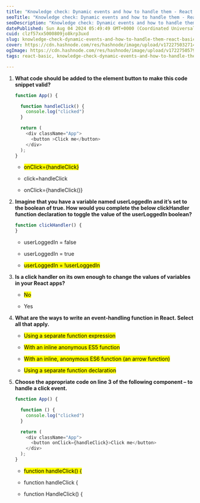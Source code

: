 ```yaml
---
title: "Knowledge check: Dynamic events and how to handle them - React Basic"
seoTitle: "Knowledge check: Dynamic events and how to handle them - React Basic"
seoDescription: "Knowledge check: Dynamic events and how to handle them - React Basic"
datePublished: Sun Aug 04 2024 05:49:49 GMT+0000 (Coordinated Universal Time)
cuid: clzf57xx5000809jo8krp3uxd
slug: knowledge-check-dynamic-events-and-how-to-handle-them-react-basic
cover: https://cdn.hashnode.com/res/hashnode/image/upload/v1722750327145/eca33899-64d1-4566-8bf9-ef811f376539.png
ogImage: https://cdn.hashnode.com/res/hashnode/image/upload/v1722750579573/4219f304-b2fb-43da-9287-e42aecdcb594.png
tags: react-basic, knowledge-check-dynamic-events-and-how-to-handle-them-react-basic

---
```


1. **What code should be added to the element button to make this code snippet valid?**
    
    ```javascript
    function App() {
    
      function handleClick() {
        console.log("clicked")
      }
    
      return (
        <div className="App">
          <button >Click me</button>
        </div>
      );
    }
    ```
    
    * <mark>onClick={handleClick}</mark>
        
    * click=handleClick
        
    * onClick={handleClick()}
        
2. **Imagine that you have a variable named userLoggedIn and it’s set to the boolean of true. How would you complete the below clickHandler function declaration to toggle the value of the userLoggedIn boolean?**
    
    ```javascript
    function clickHandler() {
    }
    ```
    
    * userLoggedIn = false
        
    * userLoggedIn = true
        
    * <mark>userLoggedIn = !userLoggedIn</mark>
        
3. **Is a click handler on its own enough to change the values of variables in your React apps?**
    
    * <mark>No</mark>
        
    * Yes
        
4. **What are the ways to write an event-handling function in React. Select all that apply.**
    
    * <mark>Using a separate function expression</mark>
        
    * <mark>With an inline anonymous ES5 function</mark>
        
    * <mark>With an inline, anonymous ES6 function (an arrow function)</mark>
        
    * <mark>Using a separate function declaration</mark>
        
5. **Choose the appropriate code on line 3 of the following component – to handle a click event.**
    
    ```javascript
    function App() {
    
      function () {
        console.log("clicked")
      }
    
      return (
        <div className="App">
          <button onClick={handleClick}>Click me</button>
        </div>
      );
    }
    ```
    
    * <mark>function handleClick() {</mark>
        
    * function handleClick {
        
    * function HandleClick() {